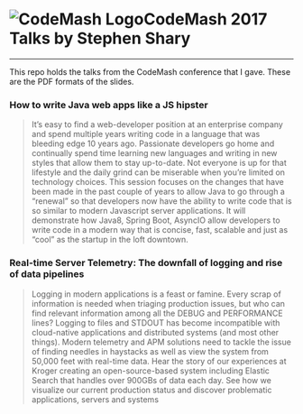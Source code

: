 # ![CodeMash Logo](http://www.codemash.org/wp-content/themes/codemash/images/codemash-icon-featured-box.png)CodeMash 2017 Talks by Stephen Shary

***
This repo holds the talks from the CodeMash conference that I gave.  These are the PDF formats of the slides.

### How to write Java web apps like a JS hipster
> It’s easy to find a web-developer position at an enterprise company and spend multiple years writing code in a language that was bleeding edge 10 years ago. Passionate developers go home and continually spend time learning new languages and writing in new styles that allow them to stay up-to-date. Not everyone is up for that lifestyle and the daily grind can be miserable when you’re limited on technology choices. This session focuses on the changes that have been made in the past couple of years to allow Java to go through a “renewal” so that developers now have the ability to write code that is so similar to modern Javascript server applications. It will demonstrate how Java8, Spring Boot, AsyncIO allow developers to write code in a modern way that is concise, fast, scalable and just as “cool” as the startup in the loft downtown.


### Real-time Server Telemetry: The downfall of logging and rise of data pipelines
> Logging in modern applications is a feast or famine. Every scrap of information is needed when triaging production issues, but who can find relevant information among all the DEBUG and PERFORMANCE lines? Logging to files and STDOUT has become incompatible with cloud-native applications and distributed systems (and most other things). Modern telemetry and APM solutions need to tackle the issue of finding needles in haystacks as well as view the system from 50,000 feet with real-time data. Hear the story of our experiences at Kroger creating an open-source-based system including Elastic Search that handles over 900GBs of data each day. See how we visualize our current production status and discover problematic applications, servers and systems
